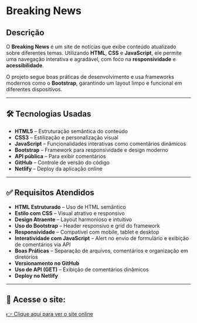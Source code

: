 # Breaking News

## Descrição

O **Breaking News** é um site de notícias que exibe conteúdo atualizado sobre diferentes temas. Utilizando **HTML**, **CSS** e **JavaScript**, ele permite uma navegação interativa e agradável, com foco na **responsividade** e **acessibilidade**.

O projeto segue boas práticas de desenvolvimento e usa frameworks modernos como o **Bootstrap**, garantindo um layout limpo e funcional em diferentes dispositivos.

---

## 🛠️ Tecnologias Usadas

- **HTML5** – Estruturação semântica do conteúdo  
- **CSS3** – Estilização e personalização visual  
- **JavaScript** – Funcionalidades interativas como comentários dinâmicos  
- **Bootstrap** – Framework para responsividade e design moderno  
- **API pública** – Para exibir comentários  
- **GitHub** – Controle de versão do código  
- **Netlify** – Deploy da aplicação online

---

## ✅ Requisitos Atendidos

- **HTML Estruturado** – Uso de HTML semântico  
- **Estilo com CSS** – Visual atrativo e responsivo  
- **Design Atraente** – Layout harmonioso e intuitivo  
- **Uso do Bootstrap** – Header responsivo e grid do framework  
- **Responsividade** – Compatível com mobile, tablet e desktop  
- **Interatividade com JavaScript** – Alert no envio de formulário e exibição de comentários via API  
- **Boas Práticas** – Separação de arquivos, comentários e organização em diretórios  
- **Versionamento no GitHub**  
- **Uso de API (GET)** – Exibição de comentários dinâmicos  
- **Deploy no Netlify**

---

## 🔗 Acesse o site:

[👉 Clique aqui para ver o site online](https://681d37c26b863a92cfa8e8b2--neon-pony-35e063.netlify.app/)
